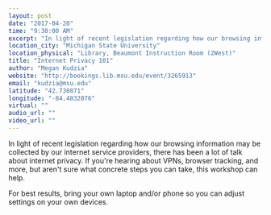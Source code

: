 ```yaml
---
layout: post
date: "2017-04-20"
time: "9:30:00 AM"
excerpt: "In light of recent legislation regarding how our browsing information may be collected by our internet service providers, there has been a ..."
location_city: "Michigan State University"
location_physical: "Library, Beaumont Instruction Room (2West)"
title: "Internet Privacy 101"
author: "Megan Kudzia"
website: "http://bookings.lib.msu.edu/event/3265913"
email: "kudzia@msu.edu"
latitude: "42.730871"
longitude: "-84.4832076"
virtual: ""
audio_url: ""
video_url: ""
---
```


In light of recent legislation regarding how our browsing information may be collected by our internet service providers, there has been a lot of talk about internet privacy. If you're hearing about VPNs, browser tracking, and more, but aren't sure what concrete steps you can take, this workshop can help.

For best results, bring your own laptop and/or phone so you can adjust settings on your own devices.
